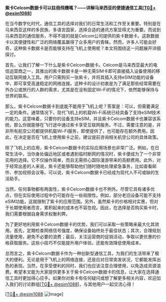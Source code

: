 **紫卡Celcom数据卡可以註冊飛機嗎？——详解马来西亚的便捷通信工具[[TG💪+ @esim1088](https://t.me/s/esim1088)]**

在当今数字化时代，通信工具的选择对我们的日常生活和工作至关重要。特别是在马来西亚这样的多民族、多语言国家，选择合适的通讯方案显得尤为重要。而说到马来西亚的通信服务，不得不提的就是Celcom公司提供的紫卡数据卡。这款数据卡以其便捷性和广泛的网络覆盖赢得了众多用户的青睐。然而，许多人可能会好奇，这种紫卡数据卡是否能够支持在飞机上使用呢？本文将围绕这一问题展开详细探讨。

首先，让我们了解一下什么是紫卡Celcom数据卡。Celcom是马来西亚最大的电信运营商之一，其推出的紫卡数据卡是一种无需SIM卡即可直接插入设备使用的移动互联网接入工具。用户只需购买一张紫卡，并将其插入支持eSIM功能的设备中，即可享受高速稳定的网络连接。这种卡的设计初衷是为了满足那些经常需要在外办公或旅行的人群的需求，尤其是在没有固定Wi-Fi的情况下，依然能够保持与世界的联系。

那么，紫卡Celcom数据卡到底能不能用于飞机上呢？答案是：可以，但需要满足一定的条件。通常情况下，现代飞机上的机载Wi-Fi系统已经具备了支持eSIM技术的能力。这意味着，只要你的设备支持eSIM，并且紫卡Celcom数据卡也兼容该系统，那么你就能够在飞行途中通过紫卡享受互联网服务。不过，需要注意的是，并非所有航空公司都提供机载Wi-Fi服务，即使提供了，也可能存在额外费用。因此，在决定是否在飞机上使用紫卡之前，建议提前咨询相关航空公司的具体政策。

除了飞机上的应用，紫卡Celcom数据卡的实际应用场景也非常广泛。例如，在日常生活中，当你身处偏远地区或者遇到临时断网的情况时，紫卡便成为了一个非常实用的选择。它不仅操作简单，而且无需担心国际漫游带来的高额费用。此外，对于经常出差的人来说，紫卡还能够帮助他们随时随地处理紧急事务，比如查看邮件、参加视频会议等。可以说，紫卡Celcom数据卡已经成为现代人不可或缺的生活助手。

当然，任何事物都有两面性，紫卡Celcom数据卡也不例外。尽管它具有诸多优点，但在实际使用过程中仍可能存在一些局限性。例如，部分老旧设备可能不支持eSIM功能，这就限制了紫卡的应用范围。另外，虽然紫卡的价格相对实惠，但对于长期使用者而言，累积起来的成本也不容忽视。因此，在选择是否购买紫卡时，我们需要根据自身需求权衡利弊。

为了更好地利用紫卡Celcom数据卡的优势，我们可以采取一些策略来最大化其效用。首先，定期检查网络信号强度，确保设备始终处于最佳状态；其次，合理规划流量使用，避免不必要的浪费；最后，关注运营商的促销活动，争取以更优惠的价格获取服务。这些小技巧不仅能提升用户体验，还能有效降低使用成本。

总而言之，紫卡Celcom数据卡作为一种创新型通信工具，为我们的生活带来了极大的便利。无论是用于飞机上的网络连接，还是应对日常突发状况，它都能发挥出色的表现。当然，在享受便利的同时，我们也应该注意合理使用，以免造成资源浪费。希望本文能为大家提供更多关于紫卡Celcom数据卡的信息，让大家在选择通信工具时更加得心应手。如果你对紫卡有任何疑问或想了解更多相关内容，欢迎加入我们的讨论群组[[TG💪+ @esim1088](https://t.me/s/esim1088)]，与其他用户一起交流心得！

[[TG💪+ @esim1088](https://t.me/s/esim1088) ![Image](https://i.postimg.cc/4NQfJmqS/Snipaste-2025-05-13-00-14-12.png)]